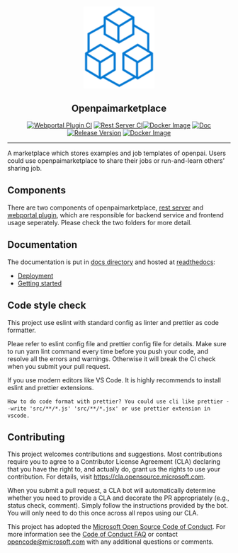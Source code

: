 <p align="center">
  <img src="./docs/images/marketplace.svg" width="160" alt="Marketplace Logo" /></a>
</p>

<h2 align="center">Openpaimarketplace</h2>

<p align="center"><a href="https://github.com/microsoft/openpaimarketplace/actions?query=workflow%3A%22Webportal+Plugin%22"><img src="https://github.com/microsoft/openpaimarketplace/workflows/Webportal%20Plugin/badge.svg?branch=master" alt="Webportal Plugin CI"></a> <a href="https://github.com/microsoft/openpaimarketplace/actions?query=workflow%3A%22Rest+Server%22"><img src="https://github.com/microsoft/openpaimarketplace/workflows/Rest%20Server/badge.svg?branch=master" alt="Rest Server CI"></a><a href="https://github.com/microsoft/openpaimarketplace/actions?query=workflow%3ADocker"><img src="https://github.com/microsoft/openpaimarketplace/workflows/Docker/badge.svg" alt="Docker Image"></a> <a href="https://openpaimarketplace.readthedocs.io/en/latest/?badge=latest"><img src="https://readthedocs.org/projects/openpaimarketplace/badge/?version=latest" alt="Doc"></a> <a href="https://github.com/microsoft/openpaimarketplace/releases"><img src="https://img.shields.io/github/v/release/Microsoft/openpaimarketplace" alt="Release Version"></a> <a href="https://github.com/microsoft/openpaimarketplace/packages/171126?version=latest"><img src="https://img.shields.io/badge/docker--image-latest-blue" alt="Docker Image"></a>
</p>

---

A marketplace which stores examples and job templates of openpai. Users could use openpaimarketplace to share their jobs or run-and-learn others' sharing job.

## Components

There are two components of openpaimarketplace, [rest server](https://github.com/microsoft/openpaimarketplace/tree/master/rest_server) and [webportal plugin](https://github.com/microsoft/openpaimarketplace/tree/master/webportal_plugin), which are responsible for backend service and frontend usage seperately. Please check the two folders for more detail.

## Documentation

The documentation is put in [docs directory](./docs) and hosted at [readthedocs](https://openpaimarketplace.readthedocs.io/en/latest/):

- [Deployment](./docs/deployment.md)
- [Getting started](./docs/getting_started.md)

## Code style check

This project use eslint with standard config as linter and prettier as code formatter.

Pleae refer to eslint config file and prettier config file for details. Make sure to run yarn lint command every time before you push your code, and resolve all the errors and warnings. Otherwise it will break the CI check when you submit your pull request.

If you use modern editors like VS Code. It is highly recommends to install eslint and prettier extensions.

    How to do code format with prettier? You could use cli like prettier --write 'src/**/*.js' 'src/**/*.jsx' or use prettier extension in vscode.

## Contributing

This project welcomes contributions and suggestions. Most contributions require you to agree to a
Contributor License Agreement (CLA) declaring that you have the right to, and actually do, grant us
the rights to use your contribution. For details, visit <https://cla.opensource.microsoft.com>.

When you submit a pull request, a CLA bot will automatically determine whether you need to provide
a CLA and decorate the PR appropriately (e.g., status check, comment). Simply follow the instructions
provided by the bot. You will only need to do this once across all repos using our CLA.

This project has adopted the [Microsoft Open Source Code of Conduct](https://opensource.microsoft.com/codeofconduct/).
For more information see the [Code of Conduct FAQ](https://opensource.microsoft.com/codeofconduct/faq/) or
contact [opencode@microsoft.com](mailto:opencode@microsoft.com) with any additional questions or comments.
